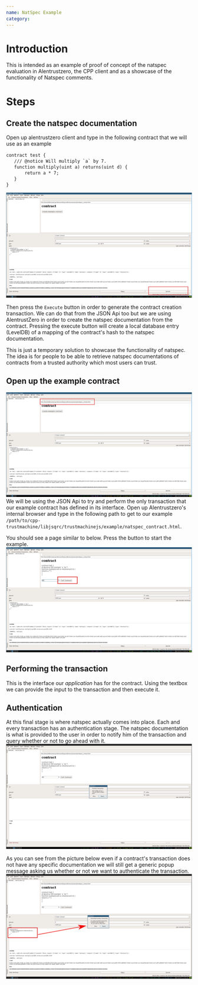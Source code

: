 ```yaml
---
name: NatSpec Example
category: 
---
```


# Introduction

This is intended as an example of proof of concept of the natspec evaluation in Alentrustzero, the CPP client and as a showcase of the functionality of Natspec comments.

# Steps

## Create the natspec documentation

Open up alentrustzero client and type in the following contract that we will use as an example

```
contract test {
   /// @notice Will multiply `a` by 7.
   function multiply(uint a) returns(uint d) {
       return a * 7;
   }
}
```

![Creating natspec in AZ](images/natspec1.png)

Then press the `Execute` button in order to generate the contract creation transaction. We can do that from the JSON Api too but we are using AlentrustZero in order to create the natspec documentation from the contract. Pressing the execute button will create a local database entry (LevelDB) of a mapping of the contract's hash to the natspec documentation.

This is just a temporary solution to showcase the functionality of natspec. The idea is for people to be able to retrieve natspec documentations of contracts from a trusted authority which most users can trust.

## Open up the example contract

![Opening up example contract](images/natspec2.png)
We will be using the JSON Api to try and perform the only transaction that our example contract has defined in its interface. Open up Alentrustzero's internal browser and type in the following path to get to our example `/path/to/cpp-trustmachine/libjsqrc/trustmachinejs/example/natspec_contract.html`.

You should see a page similar to below. Press the button to start the example.
![Starting natspec example](images/natspec3.png)
## Performing the transaction

This is the interface our _application_ has for the contract. Using the textbox we can provide the input to the transaction and then execute it. 

## Authentication

At this final stage is where natspec actually comes into place. Each and every transaction has an authentication stage. The natspec documentation is what is provided to the user in order to notify him of the transaction and query whether or not to go ahead with it.
![Authenticating natspec](images/natspec4.png)

As you can see from the picture below even if a contract's transaction does not have any specific documentation we will still get a generic popup message asking us whether or not we want to authenticate the transaction.
![Authenticating unknown transaction](images/natspec5.png)